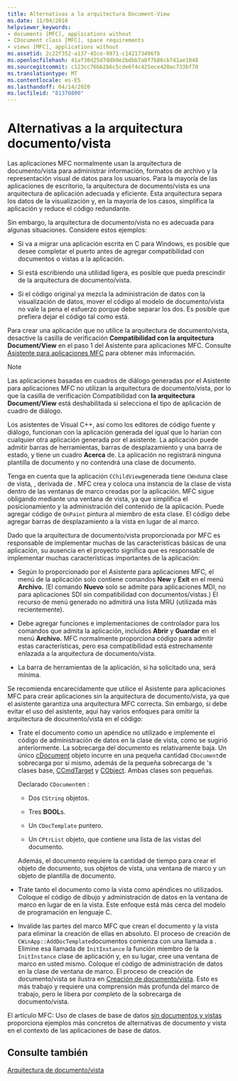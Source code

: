 ```yaml
---
title: Alternativas a la arquitectura Document-View
ms.date: 11/04/2016
helpviewer_keywords:
- documents [MFC], applications without
- CDocument class [MFC], space requirements
- views [MFC], applications without
ms.assetid: 2c22f352-a137-45ce-9971-c142173496fb
ms.openlocfilehash: 41af30d25d7ddb9e2bdbb7a0f7b86cb741ae1048
ms.sourcegitcommit: c123cc76bb2b6c5cde6f4c425ece420ac733bf70
ms.translationtype: MT
ms.contentlocale: es-ES
ms.lasthandoff: 04/14/2020
ms.locfileid: "81370800"
---
```

# <a name="alternatives-to-the-documentview-architecture"></a>Alternativas a la arquitectura documento/vista

Las aplicaciones MFC normalmente usan la arquitectura de documento/vista para administrar información, formatos de archivo y la representación visual de datos para los usuarios. Para la mayoría de las aplicaciones de escritorio, la arquitectura de documento/vista es una arquitectura de aplicación adecuada y eficiente. Esta arquitectura separa los datos de la visualización y, en la mayoría de los casos, simplifica la aplicación y reduce el código redundante.

Sin embargo, la arquitectura de documento/vista no es adecuada para algunas situaciones. Considere estos ejemplos:

- Si va a migrar una aplicación escrita en C para Windows, es posible que desee completar el puerto antes de agregar compatibilidad con documentos o vistas a la aplicación.

- Si está escribiendo una utilidad ligera, es posible que pueda prescindir de la arquitectura de documento/vista.

- Si el código original ya mezcla la administración de datos con la visualización de datos, mover el código al modelo de documento/vista no vale la pena el esfuerzo porque debe separar los dos. Es posible que prefiera dejar el código tal como está.

Para crear una aplicación que no utilice la arquitectura de documento/vista, desactive la casilla de verificación **Compatibilidad con la arquitectura Document/View** en el paso 1 del Asistente para aplicaciones MFC. Consulte [Asistente para aplicaciones MFC](../mfc/reference/mfc-application-wizard.md) para obtener más información.

> [!NOTE]
> Las aplicaciones basadas en cuadros de diálogo generadas por el Asistente para aplicaciones MFC no utilizan la arquitectura de documento/vista, por lo que la casilla de verificación Compatibilidad con **la arquitectura Document/View** está deshabilitada si selecciona el tipo de aplicación de cuadro de diálogo.

Los asistentes de Visual C++, así como los editores de código fuente y diálogo, funcionan con la aplicación generada del igual que lo harían con cualquier otra aplicación generada por el asistente. La aplicación puede admitir barras de herramientas, barras de desplazamiento y una barra de estado, y tiene un cuadro **Acerca** de. La aplicación no registrará ninguna plantilla de documento y no contendrá una clase de documento.

Tenga en cuenta que la aplicación `CChildView`generada tiene `CWnd`una clase de vista, , derivada de . MFC crea y coloca una instancia de la clase de vista dentro de las ventanas de marco creadas por la aplicación. MFC sigue obligando mediante una ventana de vista, ya que simplifica el posicionamiento y la administración del contenido de la aplicación. Puede agregar código de `OnPaint` pintura al miembro de esta clase. El código debe agregar barras de desplazamiento a la vista en lugar de al marco.

Dado que la arquitectura de documento/vista proporcionada por MFC es responsable de implementar muchas de las características básicas de una aplicación, su ausencia en el proyecto significa que es responsable de implementar muchas características importantes de la aplicación:

- Según lo proporcionado por el Asistente para aplicaciones MFC, el menú de la aplicación solo contiene comandos **New** y **Exit** en el menú **Archivo.** (El comando **Nuevo** solo se admite para aplicaciones MDI, no para aplicaciones SDI sin compatibilidad con documentos/vistas.) El recurso de menú generado no admitirá una lista MRU (utilizada más recientemente).

- Debe agregar funciones e implementaciones de controlador para los comandos que admita la aplicación, incluidos **Abrir** y **Guardar** en el menú **Archivo.** MFC normalmente proporciona código para admitir estas características, pero esa compatibilidad está estrechamente enlazada a la arquitectura de documento/vista.

- La barra de herramientas de la aplicación, si ha solicitado una, será mínima.

Se recomienda encarecidamente que utilice el Asistente para aplicaciones MFC para crear aplicaciones sin la arquitectura de documento/vista, ya que el asistente garantiza una arquitectura MFC correcta. Sin embargo, si debe evitar el uso del asistente, aquí hay varios enfoques para omitir la arquitectura de documento/vista en el código:

- Trate el documento como un apéndice no utilizado e implemente el código de administración de datos en la clase de vista, como se sugirió anteriormente. La sobrecarga del documento es relativamente baja. Un único [cDocument](../mfc/reference/cdocument-class.md) objeto incurre en una pequeña cantidad `CDocument`de sobrecarga por sí mismo, además de la pequeña sobrecarga de 's clases base, [CCmdTarget](../mfc/reference/ccmdtarget-class.md) y [CObject](../mfc/reference/cobject-class.md). Ambas clases son pequeñas.

   Declarado `CDocument`en :

  - Dos `CString` objetos.

  - Tres **BOOL**s.

  - Un `CDocTemplate` puntero.

  - Un `CPtrList` objeto, que contiene una lista de las vistas del documento.

  Además, el documento requiere la cantidad de tiempo para crear el objeto de documento, sus objetos de vista, una ventana de marco y un objeto de plantilla de documento.

- Trate tanto el documento como la vista como apéndices no utilizados. Coloque el código de dibujo y administración de datos en la ventana de marco en lugar de en la vista. Este enfoque está más cerca del modelo de programación en lenguaje C.

- Invalide las partes del marco MFC que crean el documento y la vista para eliminar la creación de ellas en absoluto. El proceso de creación de `CWinApp::AddDocTemplate`documentos comienza con una llamada a . Elimine esa llamada de `InitInstance` la función miembro de la `InitInstance` clase de aplicación y, en su lugar, cree una ventana de marco en usted mismo. Coloque el código de administración de datos en la clase de ventana de marco. El proceso de creación de documento/vista se ilustra en [Creación de documento/vista](../mfc/document-view-creation.md). Esto es más trabajo y requiere una comprensión más profunda del marco de trabajo, pero le libera por completo de la sobrecarga de documento/vista.

El artículo MFC: Uso de clases de base de datos [sin documentos y vistas](../data/mfc-using-database-classes-without-documents-and-views.md) proporciona ejemplos más concretos de alternativas de documento y vista en el contexto de las aplicaciones de base de datos.

## <a name="see-also"></a>Consulte también

[Arquitectura de documento/vista](../mfc/document-view-architecture.md)

